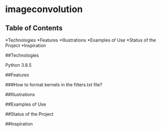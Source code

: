 # imageconvolution

## Table of Contents
*Technologies
*Features
*Illustrations
*Examples of Use
*Status of the Project
*Inspiration


##Technologies

Python 3.8.5


##Features

###How to format kernels in the filters.txt file? 

##Illustrations

##Examples of Use 

##Status of the Project

##Inspiration 

